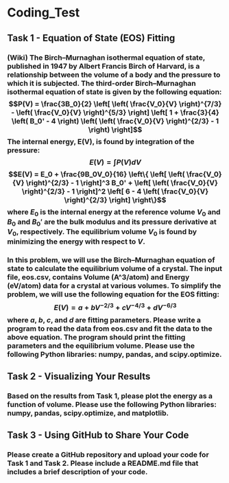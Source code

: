# Coding_Test

## Task 1 - Equation of State (EOS) Fitting
### (Wiki) The Birch–Murnaghan isothermal equation of state, published in 1947 by Albert Francis Birch of Harvard, is a relationship between the volume of a body and the pressure to which it is subjected. The third-order Birch–Murnaghan isothermal equation of state is given by the following equation: $$P(V) = \frac{3B_0}{2} \left[ \left( \frac{V_0}{V} \right)^{7/3} - \left( \frac{V_0}{V} \right)^{5/3} \right] \left[ 1 + \frac{3}{4} \left( B_0' - 4 \right) \left( \left( \frac{V_0}{V} \right)^{2/3} - 1 \right) \right]$$ The internal energy, E(V), is found by integration of the pressure: $$E(V) = \int P(V) dV$$ $$E(V) = E_0 + \frac{9B_0V_0}{16} \left\{ \left[ \left( \frac{V_0}{V} \right)^{2/3} - 1 \right]^3 B_0' + \left[ \left( \frac{V_0}{V} \right)^{2/3} - 1 \right]^2 \left[ 6 - 4 \left( \frac{V_0}{V} \right)^{2/3} \right] \right\}$$ where $E_0$ is the internal energy at the reference volume $V_0$ and $B_0$ and $B_0'$ are the bulk modulus and its pressure derivative at $V_0$, respectively. The equilibrium volume $V_0$ is found by minimizing the energy with respect to $V$. 
### In this problem, we will use the Birch–Murnaghan equation of state to calculate the equilibrium volume of a crystal. The input file, eos.csv, contains Volume (A^3/atom) and Energy (eV/atom) data for a crystal at various volumes. To simplify the problem, we will use the following equation for the EOS fitting: $$E(V) = a + bV^{-2/3} + cV^{-4/3} + dV^{-6/3}$$ where $a$, $b$, $c$, and $d$ are fitting parameters. Please write a program to read the data from eos.csv and fit the data to the above equation. The program should print the fitting parameters and the equilibrium volume. Please use the following Python libraries: numpy, pandas, and scipy.optimize.

## Task 2 - Visualizing Your Results
### Based on the results from Task 1, please plot the energy as a function of volume. Please use the following Python libraries: numpy, pandas, scipy.optimize, and matplotlib.

## Task 3 - Using GitHub to Share Your Code
### Please create a GitHub repository and upload your code for Task 1 and Task 2. Please include a README.md file that includes a brief description of your code.
